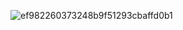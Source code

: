 ![ef982260373248b9f51293cbaffd0b1](https://user-images.githubusercontent.com/63910162/117558242-2c5ca800-b0ae-11eb-9ea8-8bcc419db2d7.jpg)

